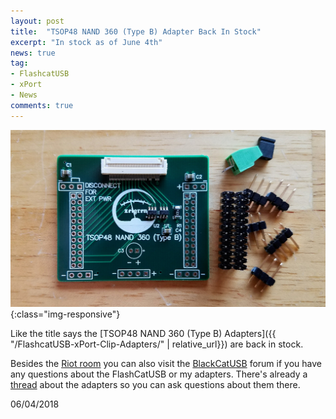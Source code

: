 ```yaml
---
layout: post
title:  "TSOP48 NAND 360 (Type B) Adapter Back In Stock"
excerpt: "In stock as of June 4th"
news: true
tag:
- FlashcatUSB
- xPort
- News
comments: true
---
```


![48_NAND360_B](/assets/img/FlashcatAdapters/48_NAND360_B.jpg){:class="img-responsive"}

Like the title says the [TSOP48 NAND 360 (Type B) Adapters]({{ "/FlashcatUSB-xPort-Clip-Adapters/" | relative_url}}) are back in stock.

Besides the [Riot room](https://riot.im/app/#/room/#FCXAdapters:matrix.org) you can also visit the [BlackCatUSB](https://www.blackcatusb.net/index.php) forum if you have any questions about the FlashCatUSB or my adapters. There's already a [thread](https://www.blackcatusb.net/index.php?threads/tsop56-48-nor-nand-clip-adapters-for-the-flashcatusb-xport.493/) about the adapters so you can ask questions about them there.

06/04/2018